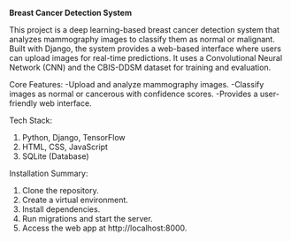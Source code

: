 **Breast Cancer Detection System**

This project is a deep learning-based breast cancer detection system that analyzes mammography images to classify them as normal or malignant. 
Built with Django, the system provides a web-based interface where users can upload images for real-time predictions. It uses a Convolutional Neural Network (CNN) 
and the CBIS-DDSM dataset for training and evaluation.

Core Features:
-Upload and analyze mammography images.
-Classify images as normal or cancerous with confidence scores.
-Provides a user-friendly web interface.

Tech Stack:
1. Python, Django, TensorFlow
2. HTML, CSS, JavaScript
3. SQLite (Database)
   
Installation Summary:
1. Clone the repository.
2. Create a virtual environment.
3. Install dependencies.
4. Run migrations and start the server.
5. Access the web app at http://localhost:8000.

